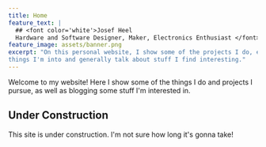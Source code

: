 ```yaml
---
title: Home
feature_text: |
  ## <font color='white'>Josef Heel 
  Hardware and Software Designer, Maker, Electronics Enthusiast </font>
feature_image: assets/banner.png
excerpt: "On this personal website, I show some of the projects I do, explain
things I'm into and generally talk about stuff I find interesting."
---
```


Welcome to my website! Here I show some of the things I do and projects I
pursue, as well as blogging some stuff I'm interested in.

## Under Construction

This site is under construction. I'm not sure how long it's gonna take!
